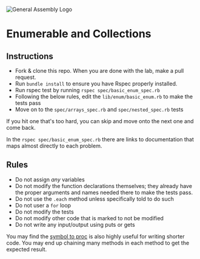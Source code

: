 ![General Assembly Logo](http://i.imgur.com/ke8USTq.png)

# Enumerable and Collections

## Instructions

- Fork & clone this repo. When you are done with the lab, make a pull request.
- Run `bundle install` to ensure you have Rspec properly installed.
- Run rspec test by running `rspec spec/basic_enum_spec.rb`
- Following the below rules, edit the `lib/enum/basic_enum.rb` to make the tests pass
- Move on to the `spec/arrays_spec.rb` and `spec/nested_spec.rb` tests

If you hit one that's too hard, you can skip and move onto the next one and come back.

In the `rspec spec/basic_enum_spec.rb` there are links to documentation that maps almost directly to each problem.

## Rules

- Do not assign *any* variables
- Do not modify the function declarations themselves; they already have the proper arguments and names needed there to make the tests pass.
- Do not use the `.each` method unless specifically told to do such
- Do not user a `for` loop
- Do not modify the tests
- Do not modify other code that is marked to not be modified
- Do not write any input/output using puts or gets

You may find the [symbol to proc](http://stackoverflow.com/questions/1217088/what-does-mapname-mean-in-ruby) is also highly useful for writing shorter code. You may end up chaining many methods in each method to get the expected result.
